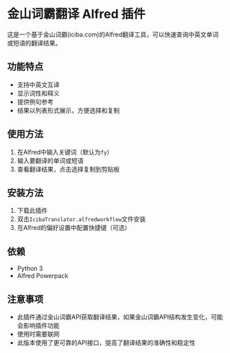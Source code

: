 # 金山词霸翻译 Alfred 插件

这是一个基于金山词霸(iciba.com)的Alfred翻译工具，可以快速查询中英文单词或短语的翻译结果。

## 功能特点

- 支持中英文互译
- 显示词性和释义
- 提供例句参考
- 结果以列表形式展示，方便选择和复制

## 使用方法

1. 在Alfred中输入关键词（默认为`fy`）
2. 输入要翻译的单词或短语
3. 查看翻译结果，点击选择复制到剪贴板

## 安装方法

1. 下载此插件
2. 双击`IcibaTranslator.alfredworkflow`文件安装
3. 在Alfred的偏好设置中配置快捷键（可选）

## 依赖

- Python 3
- Alfred Powerpack

## 注意事项

- 此插件通过金山词霸API获取翻译结果，如果金山词霸API结构发生变化，可能会影响插件功能
- 使用时需要联网
- 此版本使用了更可靠的API接口，提高了翻译结果的准确性和稳定性
